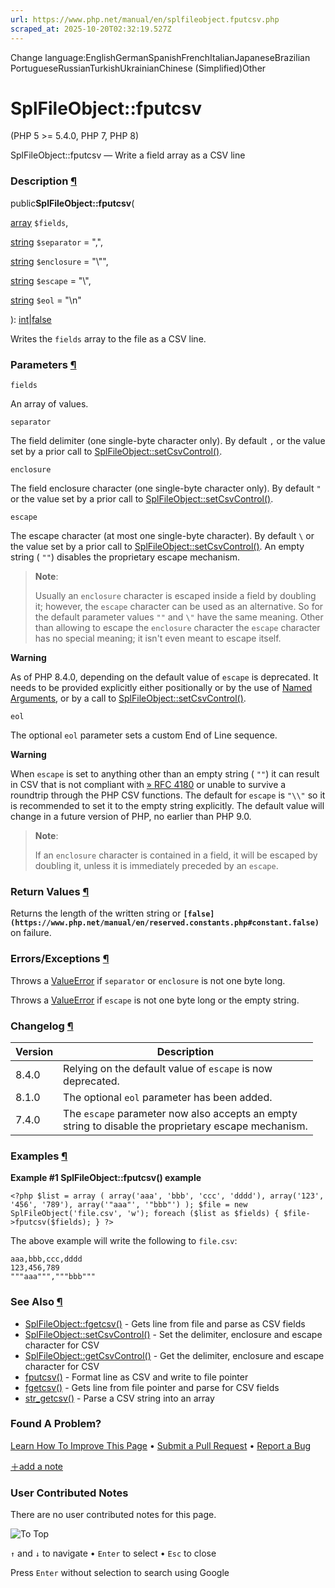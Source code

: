 ```yaml
---
url: https://www.php.net/manual/en/splfileobject.fputcsv.php
scraped_at: 2025-10-20T02:32:19.527Z
---
```


Change language:EnglishGermanSpanishFrenchItalianJapaneseBrazilian PortugueseRussianTurkishUkrainianChinese (Simplified)Other

# SplFileObject::fputcsv

(PHP 5 >= 5.4.0, PHP 7, PHP 8)

SplFileObject::fputcsv — Write a field array as a CSV line

### Description [¶](https://www.php.net/manual/en/splfileobject.fputcsv.php\#refsect1-splfileobject.fputcsv-description)

public**SplFileObject::fputcsv**(

[array](https://www.php.net/manual/en/language.types.array.php) `$fields`,

[string](https://www.php.net/manual/en/language.types.string.php) `$separator` = ",",

[string](https://www.php.net/manual/en/language.types.string.php) `$enclosure` = "\\"",

[string](https://www.php.net/manual/en/language.types.string.php) `$escape` = "\\\",

[string](https://www.php.net/manual/en/language.types.string.php) `$eol` = "\\n"

): [int](https://www.php.net/manual/en/language.types.integer.php)\|[false](https://www.php.net/manual/en/language.types.singleton.php)

Writes the `fields` array to the file
as a CSV line.


### Parameters [¶](https://www.php.net/manual/en/splfileobject.fputcsv.php\#refsect1-splfileobject.fputcsv-parameters)

`fields`

An array of values.


`separator`

The field delimiter (one single-byte character only).
By default `,` or the value set by a prior call to
[SplFileObject::setCsvControl()](https://www.php.net/manual/en/splfileobject.setcsvcontrol.php).


`enclosure`

The field enclosure character (one single-byte character only).
By default `"` or the value set by a prior call to
[SplFileObject::setCsvControl()](https://www.php.net/manual/en/splfileobject.setcsvcontrol.php).


`escape`

The escape character (at most one single-byte character).
By default `\` or the value set by a prior call to
[SplFileObject::setCsvControl()](https://www.php.net/manual/en/splfileobject.setcsvcontrol.php).
An empty string ( `""`) disables the proprietary escape mechanism.


> **Note**:
>
> Usually an `enclosure` character is escaped inside
> a field by doubling it; however, the `escape`
> character can be used as an alternative. So for the default parameter
> values `""` and `\"` have the same
> meaning. Other than allowing to escape the
> `enclosure` character the
> `escape` character has no special meaning; it isn't
> even meant to escape itself.

**Warning**

As of PHP 8.4.0, depending on the default value of
`escape` is deprecated.
It needs to be provided explicitly either positionally or by the use
of [Named Arguments](https://www.php.net/manual/en/functions.arguments.php#functions.named-arguments),
or by a call to [SplFileObject::setCsvControl()](https://www.php.net/manual/en/splfileobject.setcsvcontrol.php).


`eol`

The optional `eol` parameter sets
a custom End of Line sequence.


**Warning**

When `escape` is set to anything other than an empty string
( `""`) it can result in CSV that is not compliant with
[» RFC 4180](https://datatracker.ietf.org/doc/html/rfc4180) or unable to survive a roundtrip
through the PHP CSV functions. The default for `escape` is
`"\\"` so it is recommended to set it to the empty string explicitly.
The default value will change in a future version of PHP, no earlier than PHP 9.0.

> **Note**:
>
>
> If an `enclosure` character is contained in a field,
> it will be escaped by doubling it, unless it is immediately preceded by an
> `escape`.

### Return Values [¶](https://www.php.net/manual/en/splfileobject.fputcsv.php\#refsect1-splfileobject.fputcsv-returnvalues)

Returns the length of the written string or **`[false](https://www.php.net/manual/en/reserved.constants.php#constant.false)`** on failure.


### Errors/Exceptions [¶](https://www.php.net/manual/en/splfileobject.fputcsv.php\#refsect1-splfileobject.fputcsv-errors)

Throws a [ValueError](https://www.php.net/manual/en/class.valueerror.php) if
`separator` or `enclosure`
is not one byte long.


Throws a [ValueError](https://www.php.net/manual/en/class.valueerror.php) if
`escape` is not one byte long or the empty string.


### Changelog [¶](https://www.php.net/manual/en/splfileobject.fputcsv.php\#refsect1-splfileobject.fputcsv-changelog)

| Version | Description |
| --- | --- |
| 8.4.0 | Relying on the default value of `escape` is now<br> deprecated. |
| 8.1.0 | The optional `eol` parameter has been added. |
| 7.4.0 | The `escape` parameter now also accepts an empty<br> string to disable the proprietary escape mechanism. |

### Examples [¶](https://www.php.net/manual/en/splfileobject.fputcsv.php\#refsect1-splfileobject.fputcsv-examples)

**Example #1 **SplFileObject::fputcsv()** example**

`<?php
$list = array (
    array('aaa', 'bbb', 'ccc', 'dddd'),
    array('123', '456', '789'),
    array('"aaa"', '"bbb"')
);
$file = new SplFileObject('file.csv', 'w');
foreach ($list as $fields) {
    $file->fputcsv($fields);
}
?>`

The above example will write the following to `file.csv`:

```
aaa,bbb,ccc,dddd
123,456,789
"""aaa""","""bbb"""
```

### See Also [¶](https://www.php.net/manual/en/splfileobject.fputcsv.php\#refsect1-splfileobject.fputcsv-seealso)

- [SplFileObject::fgetcsv()](https://www.php.net/manual/en/splfileobject.fgetcsv.php) \- Gets line from file and parse as CSV fields
- [SplFileObject::setCsvControl()](https://www.php.net/manual/en/splfileobject.setcsvcontrol.php) \- Set the delimiter, enclosure and escape character for CSV
- [SplFileObject::getCsvControl()](https://www.php.net/manual/en/splfileobject.getcsvcontrol.php) \- Get the delimiter, enclosure and escape character for CSV
- [fputcsv()](https://www.php.net/manual/en/function.fputcsv.php) \- Format line as CSV and write to file pointer
- [fgetcsv()](https://www.php.net/manual/en/function.fgetcsv.php) \- Gets line from file pointer and parse for CSV fields
- [str\_getcsv()](https://www.php.net/manual/en/function.str-getcsv.php) \- Parse a CSV string into an array

### Found A Problem?

[Learn How To Improve This Page](https://github.com/php/doc-base/blob/master/README.md "This will take you to our contribution guidelines on GitHub")
•
[Submit a Pull Request](https://github.com/php/doc-en/blob/master/reference/spl/splfileobject/fputcsv.xml)
•
[Report a Bug](https://github.com/php/doc-en/issues/new?body=From%20manual%20page:%20https:%2F%2Fphp.net%2Fsplfileobject.fputcsv%0A%0A---)

[＋add a note](https://www.php.net/manual/add-note.php?sect=splfileobject.fputcsv&repo=en&redirect=https://www.php.net/manual/en/splfileobject.fputcsv.php)

### User Contributed Notes

There are no user contributed notes for this page.

![To Top](https://www.php.net/images/to-top@2x.png)

`↑` and `↓` to navigate •
`Enter` to select •
`Esc` to close


Press `Enter` without
selection to search using Google